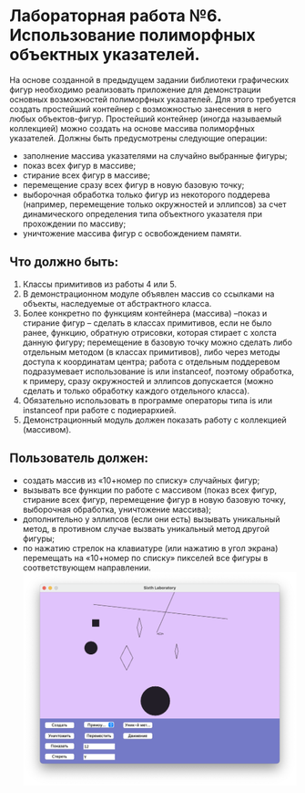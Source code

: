 # Лабораторная работа №6. Использование полиморфных объектных указателей.
На основе созданной в предыдущем задании библиотеки графических фигур необходимо реализовать приложение для демонстрации основных возможностей полиморфных указателей. Для этого требуется создать простейший контейнер с возможностью занесения в него любых объектов-фигур. Простейший контейнер (иногда называемый коллекцией) можно создать на основе массива полиморфных указателей. Должны быть предусмотрены следующие операции:
- заполнение массива указателями на случайно выбранные фигуры; 
- показ всех фигур в массиве; 
- стирание всех фигур в массиве; 
- перемещение сразу всех фигур в новую базовую точку; 
- выборочная обработка только фигур из некоторого поддерева (например, перемещение только окружностей и эллипсов) за счет динамического определения типа объектного указателя при прохождении по массиву; 
- уничтожение массива фигур с освобождением памяти.
## Что должно быть:
1) Классы примитивов из работы 4 или 5.
2) В демонстрационном модуле объявлен массив со ссылками на объекты, наследуемые от абстрактного класса.
3) Более конкретно по функциям контейнера (массива) –показ и стирание фигур – сделать в классах примитивов, если не было ранее, функцию, обратную отрисовки, которая стирает с холста данную фигуру; перемещение в базовую точку можно сделать либо отдельным методом (в классах примитивов), либо через методы доступа к координатам центра; работа с отдельным поддеревом подразумевает использование is или instanceof, поэтому обработка, к примеру, сразу окружностей и эллипсов допускается (можно сделать и только обработку каждого отдельного класса).
4) Обязательно использовать в программе операторы типа is или instanceof при работе с подиерархией.
5) Демонстрационный модуль должен показать работу с коллекцией (массивом). 
## Пользователь должен:
- создать массив из «10+номер по списку» случайных фигур;
- вызывать все функции по работе с массивом (показ всех фигур, стирание всех фигур, перемещение фигур в новую базовую точку, выборочная обработка, уничтожение массива);
- дополнительно у эллипсов (если они есть) вызывать уникальный метод, в противном случае вызвать уникальный метод другой фигуры;
- по нажатию стрелок на клавиатуре (или нажатию в угол экрана) перемещать на «10+номер по списку» пикселей все фигуры в соответствующем направлении.
![screenshot](/Lab6/example.png?raw=true)
